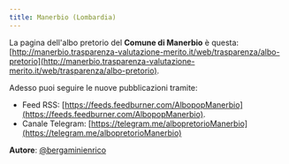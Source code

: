 ```yaml
---
title: Manerbio (Lombardia)
---
```


La pagina dell'albo pretorio del **Comune di Manerbio** è questa: [http://manerbio.trasparenza-valutazione-merito.it/web/trasparenza/albo-pretorio](http://manerbio.trasparenza-valutazione-merito.it/web/trasparenza/albo-pretorio).

Adesso puoi seguire le nuove pubblicazioni tramite:

* Feed RSS: [https://feeds.feedburner.com/AlbopopManerbio](https://feeds.feedburner.com/AlbopopManerbio).
* Canale Telegram: [https://telegram.me/albopretorioManerbio](https://telegram.me/albopretorioManerbio)

**Autore**: [@bergaminienrico](https://twitter.com/bergaminienrico)
